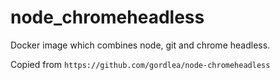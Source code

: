 # node_chromeheadless

Docker image which combines node, git and chrome headless.

Copied from `https://github.com/gordlea/node-chromeheadless`
